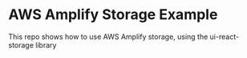 # AWS Amplify Storage Example

This repo shows how to use AWS Amplify storage, using the ui-react-storage library
